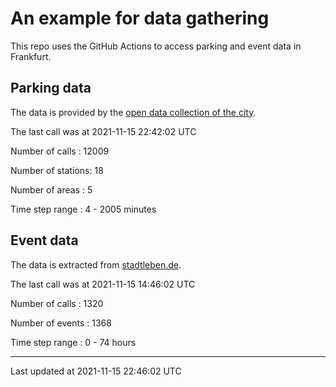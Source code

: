 # An example for data gathering

This repo uses the GitHub Actions to access parking and event data in Frankfurt.

## Parking data
The data is provided by the [open data collection of the city](https://www.offenedaten.frankfurt.de/).

The last call was at 2021-11-15 22:42:02 UTC

Number of calls   : 12009

Number of stations:    18

Number of areas   :     5

Time step range   :     4 -  2005 minutes


## Event data
The data is extracted from [stadtleben.de](https://stadtleben.de/frankfurt/).

The last call was at 2021-11-15 14:46:02 UTC

Number of calls   : 1320

Number of events  : 1368

Time step range   :    0 -   74 hours


----

Last updated at 2021-11-15 22:46:02 UTC
